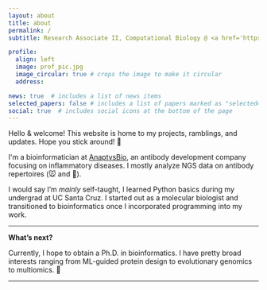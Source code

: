 ```yaml
---
layout: about
title: about
permalink: /
subtitle: Research Associate II, Computational Biology @ <a href='https://www.anaptysbio.com/'>AnaptysBio</a>

profile:
  align: left
  image: prof_pic.jpg
  image_circular: true # crops the image to make it circular
  address: 

news: true  # includes a list of news items
selected_papers: false # includes a list of papers marked as "selected={true}"
social: true  # includes social icons at the bottom of the page
---
```


Hello & welcome! This website is home to my projects, ramblings, and updates. Hope you stick around! :dizzy:

I'm a bioinformatician at [AnaptysBio](https://www.anaptysbio.com/), an antibody development company focusing on inflammatory diseases. I mostly analyze NGS data on antibody repertoires (:mouse: and :man:). 

I would say I’m *mainly* self-taught, I learned Python basics during my undergrad at UC Santa Cruz. I started out as a molecular biologist and transitioned to bioinformatics once I incorporated programming into my work.
 
***

**What’s next?**

Currently, I hope to obtain a Ph.D. in bioinformatics. I have pretty broad interests ranging from ML-guided protein design to evolutionary genomics to multiomics. 🧬 

***
